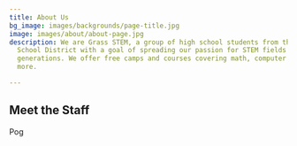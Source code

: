 ```yaml
---
title: About Us
bg_image: images/backgrounds/page-title.jpg
image: images/about/about-page.jpg
description: We are Grass STEM, a group of high school students from the Acton-Boxborough
  School District with a goal of spreading our passion for STEM fields to younger
  generations. We offer free camps and courses covering math, computer science, and
  more.

---
```

## Meet the Staff

Pog